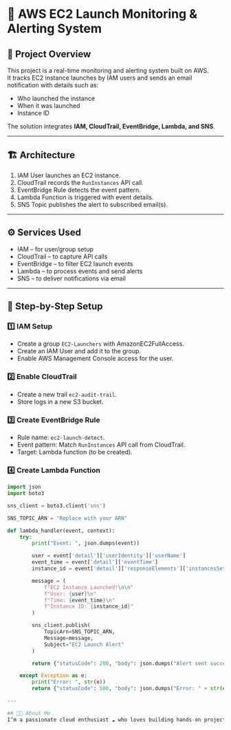 # 🚀 AWS EC2 Launch Monitoring & Alerting System

## 📌 Project Overview
This project is a real-time monitoring and alerting system built on AWS.  
It tracks EC2 instance launches by IAM users and sends an email notification with details such as:
- Who launched the instance  
- When it was launched  
- Instance ID  

The solution integrates **IAM, CloudTrail, EventBridge, Lambda, and SNS**.

---

## 🏗️ Architecture
1. IAM User launches an EC2 instance.  
2. CloudTrail records the `RunInstances` API call.  
3. EventBridge Rule detects the event pattern.  
4. Lambda Function is triggered with event details.  
5. SNS Topic publishes the alert to subscribed email(s).  

---

## ⚙️ Services Used
- IAM – for user/group setup  
- CloudTrail – to capture API calls  
- EventBridge – to filter EC2 launch events  
- Lambda – to process events and send alerts  
- SNS – to deliver notifications via email  

---

## 🔧 Step-by-Step Setup

### 1️⃣ IAM Setup
- Create a group `EC2-Launchers` with AmazonEC2FullAccess.  
- Create an IAM User and add it to the group.  
- Enable AWS Management Console access for the user.  

### 2️⃣ Enable CloudTrail
- Create a new trail `ec2-audit-trail`.  
- Store logs in a new S3 bucket.  

### 3️⃣ Create EventBridge Rule
- Rule name: `ec2-launch-detect`.  
- Event pattern: Match `RunInstances` API call from CloudTrail.  
- Target: Lambda function (to be created).  

### 4️⃣ Create Lambda Function
```python
import json
import boto3

sns_client = boto3.client('sns')

SNS_TOPIC_ARN = "Replace with your ARN"

def lambda_handler(event, context):
    try:
        print("Event: ", json.dumps(event))

        user = event['detail']['userIdentity']['userName']
        event_time = event['detail']['eventTime']
        instance_id = event['detail']['responseElements']['instancesSet']['items'][0]['instanceId']

        message = (
            f"EC2 Instance Launched!\n\n"
            f"User: {user}\n"
            f"Time: {event_time}\n"
            f"Instance ID: {instance_id}"
        )

        sns_client.publish(
            TopicArn=SNS_TOPIC_ARN,
            Message=message,
            Subject="EC2 Launch Alert"
        )

        return {"statusCode": 200, "body": json.dumps("Alert sent successfully!")}

    except Exception as e:
        print("Error: ", str(e))
        return {"statusCode": 500, "body": json.dumps("Error: " + str(e))}

---

## 👨‍💻 About Me
I’m a passionate cloud enthusiast ☁️ who loves building hands-on projects 🔧, exploring AWS services 🚀, and constantly learning to improve my DevOps & cloud engineering journey 🌍✨.
